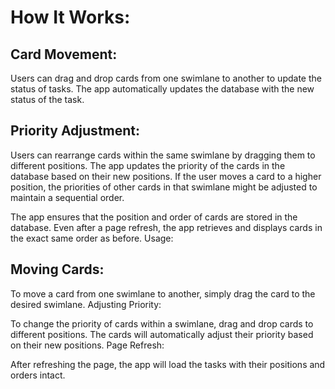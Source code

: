 # How It Works:

## Card Movement:

Users can drag and drop cards from one swimlane to another to update the status of tasks.
The app automatically updates the database with the new status of the task.

## Priority Adjustment:

Users can rearrange cards within the same swimlane by dragging them to different positions.
The app updates the priority of the cards in the database based on their new positions.
If the user moves a card to a higher position, the priorities of other cards in that swimlane might be adjusted to maintain a sequential order.

The app ensures that the position and order of cards are stored in the database.
Even after a page refresh, the app retrieves and displays cards in the exact same order as before.
Usage:

## Moving Cards:

To move a card from one swimlane to another, simply drag the card to the desired swimlane.
Adjusting Priority:

To change the priority of cards within a swimlane, drag and drop cards to different positions.
The cards will automatically adjust their priority based on their new positions.
Page Refresh:

After refreshing the page, the app will load the tasks with their positions and orders intact.